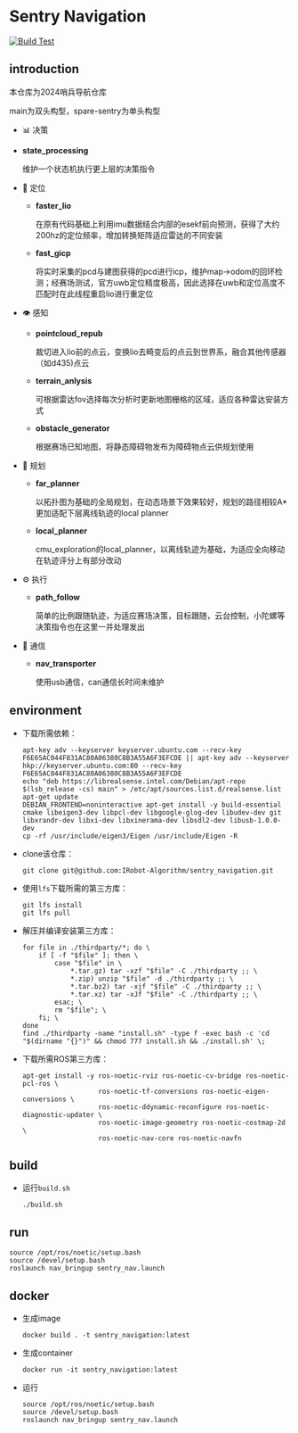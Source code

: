 # Sentry Navigation

[![Build Test](https://github.com/IRobot-Algorithm/sentry_navigation/actions/workflows/build-CI.yaml/badge.svg)](https://github.com/IRobot-Algorithm/sentry_navigation/actions/workflows/build-CI.yaml)

## introduction

本仓库为2024哨兵导航仓库

main为双头构型，spare-sentry为单头构型

-  📊 决策

  - **state_processing**

    维护一个状态机执行更上层的决策指令

- :round_pushpin: 定位

  - **faster_lio**

    在原有代码基础上利用imu数据结合内部的esekf前向预测，获得了大约200hz的定位频率，增加转换矩阵适应雷达的不同安装

  - **fast_gicp**

    将实时采集的pcd与建图获得的pcd进行icp，维护map->odom的回环检测；经赛场测试，官方uwb定位精度极高，因此选择在uwb和定位高度不匹配时在此线程重启lio进行重定位

- 👁️ 感知

  - **pointcloud_repub**

    裁切进入lio前的点云，变换lio去畸变后的点云到世界系，融合其他传感器（如d435)点云

  - **terrain_anlysis**

    可根据雷达fov选择每次分析时更新地图栅格的区域，适应各种雷达安装方式

  - **obstacle_generator**

    根据赛场已知地图，将静态障碍物发布为障碍物点云供规划使用

- 📅 规划

  - **far_planner**

    以拓扑图为基础的全局规划，在动态场景下效果较好，规划的路径相较A*更加适配下层离线轨迹的local planner

  - **local_planner**

    cmu_exploration的local_planner，以离线轨迹为基础，为适应全向移动在轨迹评分上有部分改动

- ⚙️ 执行

  - **path_follow**

    简单的比例跟随轨迹，为适应赛场决策，目标跟随，云台控制，小陀螺等决策指令也在这里一并处理发出

- 📡 通信

  - **nav_transporter**

    使用usb通信，can通信长时间未维护


## environment

- 下载所需依赖：

  ```shell
  apt-key adv --keyserver keyserver.ubuntu.com --recv-key F6E65AC044F831AC80A06380C8B3A55A6F3EFCDE || apt-key adv --keyserver hkp://keyserver.ubuntu.com:80 --recv-key F6E65AC044F831AC80A06380C8B3A55A6F3EFCDE
  echo "deb https://librealsense.intel.com/Debian/apt-repo $(lsb_release -cs) main" > /etc/apt/sources.list.d/realsense.list
  apt-get update
  DEBIAN_FRONTEND=noninteractive apt-get install -y build-essential cmake libeigen3-dev libpcl-dev libgoogle-glog-dev libudev-dev git libxrandr-dev libxi-dev libxinerama-dev libsdl2-dev libusb-1.0.0-dev
  cp -rf /usr/include/eigen3/Eigen /usr/include/Eigen -R
  ```

- clone该仓库：

  ```shell
  git clone git@github.com:IRobot-Algorithm/sentry_navigation.git
  ```

- 使用`lfs`下载所需的第三方库：

  ```shell
  git lfs install
  git lfs pull
  ```

- 解压并编译安装第三方库：

  ```shell
  for file in ./thirdparty/*; do \
      if [ -f "$file" ]; then \
          case "$file" in \
              *.tar.gz) tar -xzf "$file" -C ./thirdparty ;; \
              *.zip) unzip "$file" -d ./thirdparty ;; \
              *.tar.bz2) tar -xjf "$file" -C ./thirdparty ;; \
              *.tar.xz) tar -xJf "$file" -C ./thirdparty ;; \
          esac; \
          rm "$file"; \
      fi; \
  done
  find ./thirdparty -name "install.sh" -type f -exec bash -c 'cd "$(dirname "{}")" && chmod 777 install.sh && ./install.sh' \;
  ```

- 下载所需ROS第三方库：

  ```shell
  apt-get install -y ros-noetic-rviz ros-noetic-cv-bridge ros-noetic-pcl-ros \
                     ros-noetic-tf-conversions ros-noetic-eigen-conversions \
                     ros-noetic-ddynamic-reconfigure ros-noetic-diagnostic-updater \
                     ros-noetic-image-geometry ros-noetic-costmap-2d \
                     ros-noetic-nav-core ros-noetic-navfn
  ```

## build

- 运行`build.sh`

  ```shell
  ./build.sh
  ```

  

## run

``` shell
source /opt/ros/noetic/setup.bash
source /devel/setup.bash
roslaunch nav_bringup sentry_nav.launch
```

## docker

- 生成image

  ```shell
  docker build . -t sentry_navigation:latest
  ```

- 生成container

  ```shell
  docker run -it sentry_navigation:latest
  ```

- 运行

  ```shell
  source /opt/ros/noetic/setup.bash
  source /devel/setup.bash
  roslaunch nav_bringup sentry_nav.launch
  ```

  
